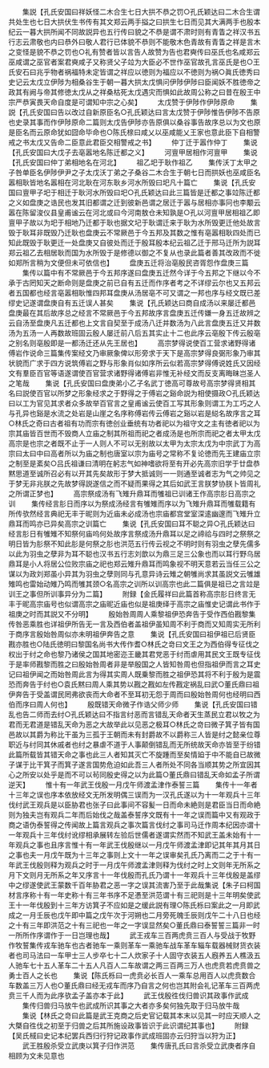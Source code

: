 <!-- { "loadSidebar": true } -->
　　集説【孔氏安国曰祥妖怪二木合生七日大拱不恭之罚○孔氏颖达曰二木合生谓共处生也七日大拱伏生书传有其文郑云两手搤之曰拱生七日而见其大满两手也殷本纪云一暮大拱所闻不同故説异也五行传曰貌之不恭是谓不肃时则有青眚之祥汉书五行志云肃敬也内曰恭外曰敬人君行已体貌不恭则不能敬木色青故有青眚之祥是言木之变怪是貌不恭之罚也○礼有赞者皆以言告人故赞为告也君奭传曰巫氏也名咸郑云巫咸谓之巫官者案君奭咸子又称贤父子竝为大臣必不世作巫官故孔言巫氏是也○王氏安石曰兆乎物者祸福特未定皆谓之祥应以徳则为福应以不徳则为祸○眞氏徳秀曰史记云太戊立伊陟为相桑谷生于朝一暮大拱太戊惧问伊陟伊陟曰臣闻妖不胜徳帝之政其有阙与帝其修徳太戊从之祥桑枯死太戊遇灾而惧如此故周公称之曰昔在殷王中宗严恭寅畏天命自度是可谓知中宗之心矣】
　　太戊赞于伊陟作伊陟原命
　　集説【孔氏安国曰告以改过自新原臣名○孔氏颖达曰言太戊赞于伊陟惟告伊陟不告原也史录其事而作伊陟原命二篇则太戊告伊陟亦告原俱以桑谷事告故序总以为文也原是臣名而云原命犹如囧命毕命也○陈氏榇曰咸乂以巫咸能乂王家也意此臣下自相警戒之书太戊又告命二臣意此君臣交相警戒之书】
　　仲丁迁于嚣作仲丁
　　集说【孔氏安国曰大戊子去亳嚣地名陈迁都之义】
　　河亶甲居相作河亶甲
　　集说【孔氏安国曰仲丁弟相地名在河北】
　　祖乙圯于耿作祖乙
　　集传沃丁太甲之子咎单臣名伊陟伊尹之子太戊沃丁弟之子桑谷二木合生于朝七日而拱妖也巫咸臣名嚣相耿皆地名嚣相在河北耿在河东耿乡河水所毁曰圯凡十篇亡
　　集说【孔氏安国曰亶甲子圯于相迁于耿河水所毁曰圯○孔氏颖达曰此三篇皆是迁都之事竝陈迁都之义如盘庚之诰民也发其旧都谓之迁到彼新邑谓之居迁于嚣与居相亦事冋也李颙云嚣在陈留浚仪县皇甫谧云在河北或曰今河南敖仓未知孰是○孔以河亶甲居相祖乙即亶甲子故以为圯于相地乃迁都于耿也据文圮于耿谓迁来于耿为水所毁更迁他处故言毁于耿耳非既毁乃迁耿也盘庚云不常厥邑于今五邦及其数之惟有亳嚣相耿四处而已知此既毁于耿更迁一处盘庚又自彼处而迁于殷耳殷本纪云祖乙迁于邢马迁所为説耳郑云祖乙去相居耿而国为水所毁于是修德以御之不复从也录此篇者善其改政而不徙如郑所言稍为文便但未可依信也】
　　盘庚五迁将治亳殷民咨胥怨作盘庚三篇
　　集传以篇中有不常厥邑于今五邦序遂曰盘庚五迁然今详于今五邦之下继以今不承于古罔知天之断命则是盘庚之前已自有五迁而作序者考之不详缪云尔也又五邦云者五国都也经言亳嚣相耿惟四邦耳盘庚从汤居亳不可又谓之一邦也序与经文既已差缪史记遂谓盘庚自有五迁误人甚矣
　　集说【孔氏颖达曰商自成汤以来屡迁都邑盘庚最在其后故序总之经言不常厥邑于今五邦故序言盘庚五迁传嫌一身五迁故辨之云自汤至盘庚凡五迁都也上文言自契至于成汤八迁并数汤为八此言盘庚五迁又并数汤为五汤一人再数故班固云殷人屡迁前八后五其实止十二也此序云亳殷下传云殷亳之别名则亳殷即是一都汤迁还从先王居也】
　　高宗梦得说使百工营求诸野得诸傅岩作说命三篇集传案经文乃审厥象俾以形旁求于天下是高宗梦得良弼形象乃审其状貌而广求于四方说筑傅岩之野与形象肖似如序所云似若高宗梦得傅说姓氏又因经文有羣臣百官等语遂谓使百官营求诸野得诸傅岩非惟无补经文而反支离晦昧岂圣人之笔哉
　　集说【孔氏安国曰盘庚弟小乙子名武丁徳高可尊故号高宗梦得贤相其名曰説使百官以所梦之形象经求之于野得之于傅岩之谿命説为相使摄政○孔氏颖达曰以工为官见其求者众多故举百官言之皇甫谧云使百工写其形象则谓工为工巧之人与孔异也谿是水流之处岩是山崖之名序称傅岩传云傅岩之谿以岩是縂名故序言之耳○林氏之奇曰古者祖有功而宗有徳创业垂统有功者祀以为祖守文之主有徳者祀以为宗其庙皆百世而不毁商人立庙之制其所祖而祀之者成汤是也所宗而祀之者太甲太戊高宗是也宗之者既不止于一人则人不可以无别故以太甲为太宗太戊为中宗武丁为高宗曰太曰中曰高者所以为庙之制也唐室以宗为庙号之常称不复论徳而先王建庙立宗之制至是紊矣○吕氏祖谦曰清明在躬志气如神嗜欲将至有开必先高宗旧学于廿盘恭黙思道至诚所召必有以开其先矣故形于梦大抵诚则一一则通至诚者志为气之帅见之于梦无非兆朕之先故梦得説遂信之而不疑而果得之其后如武王言朕梦协朕卜皆周礼之所谓正梦也】
　　高宗祭成汤有飞雉升鼎耳而雊祖已训诸王作高宗肜日高宗之训
　　集传经言肜日而序以为祭成汤经言有雊雉而序以为飞雉升鼎耳而雊载籍有所传欤然经言典祀无丰于昵则为近庙未必成汤也宗庙都宫堂室深逺幽邃而飞雉升立鼎耳而鸣亦已异矣高宗之训篇亡
　　集说【孔氏安国曰耳不聪之异○孔氏颖达曰经言肜日有雊雉不知祭何庙呜何处故序言祭成汤升鼎耳以足之禘祫与四时之祭祭之明日皆为肜祭不知此肜是何祭之肜也洪范五行传云视之不明时则有羽虫之孽先儒多以此为羽虫之孽非为耳不聪也汉书五行志刘歆以为鼎三足三公象也而以耳行野乌居鼎耳是小人将居公位败宗庙之祀也郑云雉升鼎耳而鸣象视不明天意若云当任三公之谋以为政刘郑虽小异其为羽虫之孽则同与孔意异诗云雉之朝雊尚求其虽説文云雊雄雉鸣也雷始动雉乃鸣而雊其颈○名高宗之训所以训高宗也此二篇俱是祖已之言竝是训王之事但所训事异分为二篇】
　　附録【金氏履祥曰此篇首称高宗肜日终言无丰于昵高宗庙号也似谓高宗之庙昵近庙也似是祖庚绎于高宗之庙惟史记谓此书作于祖庚之时而其説又不分明】
　　殷始咎周周人乘黎祖伊恐奔告于受作西伯戡黎集传咎恶乘胜也详祖伊所告无一言及西伯者盖祖伊虽知周不利于商而又知周实无所利于商序言殷始咎周似亦未明祖伊奔告之意
　　集说【孔氏安国曰祖伊祖已后贤臣戡亦胜也○陆氏徳明曰黎国名尚书大传作耆○林氏之竒曰文王之为西伯得专征伐之权出于纣之命也黎乃诸侯之国其地密迩王畿其君党恶于纣而虐用其民文王既专征伐于是率师戡黎而胜之曰殷始咎周者非是举殷国之人皆知咎周也但指祖伊而言之耳史记曰祖伊闻之而始咎周此言为得其实周人既乗黎而胜之祖伊恐其将不利于殷为是震恐而奔告于纣也○袁氏黙曰周人乘其势以戡之戡如左传戡定祸乱曰武○董氏鼎曰祖伊奔告于受盖谓民罔弗欲丧而大命者不至耳初无怨于周而曰殷始咎周何也经明曰西伯而序曰周人何也】
　　殷既错天命微子作诰父师少师
　　集说【孔氏安国曰错乱也告二师而去纣○孔氏颖达曰不指言纣恶而言错乱天命者天生蒸民立君以牧之为君而无君道是错乱天命为恶之大故举此以见恶之极耳○林氏之竒曰微子箕子皆有国邑故以其爵为称比干虽为三孤于王朝而未有封爵故不以爵称三人皆是纣之懿亲位尊职近与纣同其休戚者也纣之暴虐不道于人事颠倒错乱而无所统故天命亦皆至于纷错此篇所载皆其错天命之事也此三人者知其灭亡不旋踵而至矣情廹于中不能自已故微子谋于比干箕子而箕子遂言国势危迫如此吾三人者所处不同各当顺其势之所宜因其心之所安以处乎是而不可以茍同殷史得之以为此篇○董氏鼎曰错乱天命如孟子所谓逆天】
　　惟十有一年武王伐殷一月戊午师渡孟津作泰誓三篇
　　集传十一年者十三年之误也序本依放经文无所发明偶三误而为一汉孔氏遂以为十一年观兵十三年伐纣武王观兵是以臣胁君也张子曰此事间不容髪一日而命未絶则是君臣当日而命絶则为独夫岂有观兵二年而后始伐之哉盖泰誓序文既有十一年之误而篇中又有观政于商之语伪泰誓得之传闻故上篇言观兵之事次篇言伐纣之事司马迁作周本纪因亦谓十一年观兵十三年伐纣讹缪相承展转左验后世儒者遂谓实然而不知武王盖未始有十一年观兵之事也且序言惟十有一年武王伐殷继以一月戊午师渡孟津即记其年其月其日之事也夫一月戊午既为十三年之事则上文十一年之误审矣孔氏乃离而二之于十有一年武王伐殷则释为观兵之时于一月戊午师渡孟津则释为伐纣之时上文则年无所系之月下文则月无所系之年又序言十一年伐殷而孔氏乃谓十一年观兵十三年伐殷是盖缪中之缪遂使武王蒙数千百年胁君之恶一字之误其流害乃至于此哉集说【朱子曰柯国材言序称十有一年史称十有三年书序不足慿至洪范谓十有三祀则是十三年明矣使武王十一年伐殷到十三年方访箕子不应如是之缓此説有理○陈氏栎曰案此之一月即武成之一月壬辰也戊午即中篇之戊午次于河朔也二月旁死魄壬辰则戊午二十八日也经之十有三年即洪范之十有三祀也一年之一字误显然矣○董氏鼎曰泰誓誓三篇非一时一所所作序谓作于一日岂理也哉】
　　武王戎车三百两虎贲三百人与受战于牧野作牧誓集传戎车驰车也古者驰车一乘则革车一乘驰车战车革车辎车载器械财货衣装者也司马法曰一车甲士三人步卒七十二人炊家子十人固守衣装五人廐养五人樵汲五人驰车七十五人革车二十五人凡百人二车故谓之两三百两三万人也虎贲若虎贲兽之勇士百人之长也
　　集说【陈氏栎曰一虎贲必长百人一乘车总用百人以虎贲数合车数盖三万人也○董氏鼎曰经无戎车而序乃自言之何也岂其附会礼记革车三百两虎贲三千人而为此序欤孟子盖亦本于此】
　　武王伐殷徃伐归兽识其政事作武成
　　集传归兽归马放牛也武成所识其事之大者亦多矣何独先取于归马放牛哉
　　集说【林氏之竒曰此篇是武王克商之后史官记载其本末以见其一时应天顺人之大槩自徃伐之初至于归兽之后其所施设政事皆识于此识谓纪其事也】
　　附録【吴氏棫曰史记本纪罢兵西归行狩记政事作武成班固亦云归狩当以狩为正】
　　武王胜殷杀受立武庚以箕子归作洪范
　　集传唐孔氏曰言杀受立武庚者序自相顾为文未见意也
